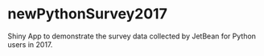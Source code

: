 # newPythonSurvey2017
Shiny App to demonstrate the survey data collected by JetBean for Python users in 2017.
